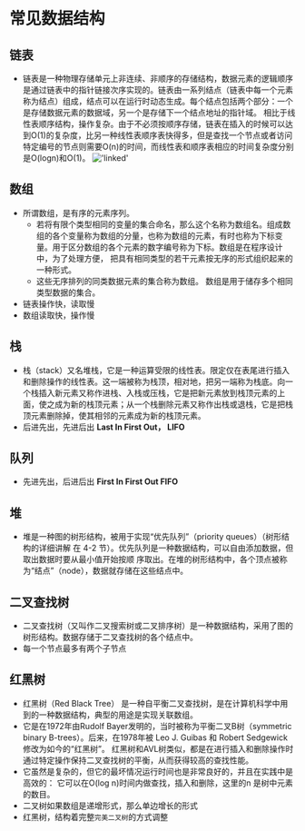 # 常见数据结构

## 链表
- 链表是一种物理存储单元上非连续、非顺序的存储结构，数据元素的逻辑顺序是通过链表中的指针链接次序实现的。链表由一系列结点（链表中每一个元素称为结点）组成，结点可以在运行时动态生成。每个结点包括两个部分：一个是存储数据元素的数据域，另一个是存储下一个结点地址的指针域。 相比于线性表顺序结构，操作复杂。由于不必须按顺序存储，链表在插入的时候可以达到O(1)的复杂度，比另一种线性表顺序表快得多，但是查找一个节点或者访问特定编号的节点则需要O(n)的时间，而线性表和顺序表相应的时间复杂度分别是O(logn)和O(1)。
!['linked'](/imgs/dataype/b-26.jpg)
## 数组
- 所谓数组，是有序的元素序列。
    - 若将有限个类型相同的变量的集合命名，那么这个名称为数组名。组成数组的各个变量称为数组的分量，也称为数组的元素，有时也称为下标变量。用于区分数组的各个元素的数字编号称为下标。数组是在程序设计中，为了处理方便， 把具有相同类型的若干元素按无序的形式组织起来的一种形式。 
    - 这些无序排列的同类数据元素的集合称为数组。
  数组是用于储存多个相同类型数据的集合。
- 链表操作快，读取慢
- 数组读取快，操作慢

## 栈
- 栈（stack）又名堆栈，它是一种运算受限的线性表。限定仅在表尾进行插入和删除操作的线性表。这一端被称为栈顶，相对地，把另一端称为栈底。向一个栈插入新元素又称作进栈、入栈或压栈，它是把新元素放到栈顶元素的上面，使之成为新的栈顶元素；从一个栈删除元素又称作出栈或退栈，它是把栈顶元素删除掉，使其相邻的元素成为新的栈顶元素。
- 后进先出，先进后出 **Last In First Out， LIFO**

## 队列
- 先进先出，后进后出 **First In First Out FIFO**


## 堆
- 堆是一种图的树形结构，被用于实现“优先队列”（priority queues）（树形结构的详细讲解
  在 4-2 节）。优先队列是一种数据结构，可以自由添加数据，但取出数据时要从最小值开始按顺
  序取出。在堆的树形结构中，各个顶点被称为“结点”（node），数据就存储在这些结点中。

## 二叉查找树
- 二叉查找树（又叫作二叉搜索树或二叉排序树）是一种数据结构，采用了图的树形结构。数据存储于二叉查找树的各个结点中。
- 每一个节点最多有两个子节点

## 红黑树
- 红黑树（Red Black Tree） 是一种自平衡二叉查找树，是在计算机科学中用到的一种数据结构，典型的用途是实现关联数组。
- 它是在1972年由Rudolf Bayer发明的，当时被称为平衡二叉B树（symmetric binary B-trees）。后来，在1978年被 Leo J. Guibas 和 Robert Sedgewick 修改为如今的“红黑树”。
  红黑树和AVL树类似，都是在进行插入和删除操作时通过特定操作保持二叉查找树的平衡，从而获得较高的查找性能。
- 它虽然是复杂的，但它的最坏情况运行时间也是非常良好的，并且在实践中是高效的： 它可以在O(log n)时间内做查找，插入和删除，这里的n 是树中元素的数目。
- 二叉树如果数组是递增形式，那么单边增长的形式
- 红黑树，结构着完整`完美二叉树`的方式调整